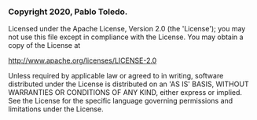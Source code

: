
 ### Copyright 2020, Pablo Toledo.
 
 Licensed under the Apache License, Version 2.0 (the 'License');
 you may not use this file except in compliance with the License.
 You may obtain a copy of the License at  
   
   http://www.apache.org/licenses/LICENSE-2.0  
   
 Unless required by applicable law or agreed to in writing, software
 distributed under the License is distributed on an 'AS IS' BASIS,
 WITHOUT WARRANTIES OR CONDITIONS OF ANY KIND, either express or implied.
 See the License for the specific language governing permissions and
 limitations under the License.